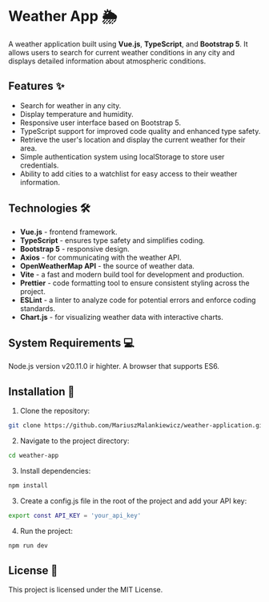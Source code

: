 # Weather App 🌦️

A weather application built using **Vue.js**, **TypeScript**, and **Bootstrap 5**. It allows users to search for current weather conditions in any city and displays detailed information about atmospheric conditions.

## Features ✨

- Search for weather in any city.
- Display temperature and humidity.
- Responsive user interface based on Bootstrap 5.
- TypeScript support for improved code quality and enhanced type safety.
- Retrieve the user's location and display the current weather for their area.
- Simple authentication system using localStorage to store user credentials.
- Ability to add cities to a watchlist for easy access to their weather information.

## Technologies 🛠️

- **Vue.js** - frontend framework.
- **TypeScript** - ensures type safety and simplifies coding.
- **Bootstrap 5** - responsive design.
- **Axios** - for communicating with the weather API.
- **OpenWeatherMap API** - the source of weather data.
- **Vite** - a fast and modern build tool for development and production.
- **Prettier** - code formatting tool to ensure consistent styling across the project.
- **ESLint** - a linter to analyze code for potential errors and enforce coding standards.
- **Chart.js** - for visualizing weather data with interactive charts.

## System Requirements 💻

Node.js version v20.11.0 ir highter.
A browser that supports ES6.

## Installation 🚀

1.  Clone the repository:

```bash
git clone https://github.com/MariuszMalankiewicz/weather-application.git
```

2. Navigate to the project directory:

```bash
cd weather-app
```

3. Install dependencies:

```bash
npm install
```

3. Create a config.js file in the root of the project and add your API key:

```bash
export const API_KEY = 'your_api_key'
```

4. Run the project:

```bash
npm run dev
```

## License 📜

This project is licensed under the MIT License.
